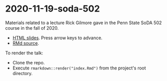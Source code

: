 # 2020-11-19-soda-502
Materials related to a lecture Rick Gilmore gave in the Penn State SoDA 502 course in the fall of 2020.

- [HTML slides](https://gilmore-lab.github.io/2020-11-19-soda-502/). Press arrow keys to advance.
- [RMd source](index.Rmd).

To render the talk:
- Clone the repo.
- Execute `rmarkdown::render("index.Rmd")` from the project's root directory.